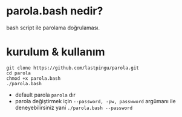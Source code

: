 # parola.bash nedir?
bash script ile parolama doğrulaması.

# kurulum & kullanım
```
git clone https://github.com/lastpingu/parola.git
cd parola
chmod +x parola.bash
./parola.bash
```
* default parola `parola` dır
* parola değiştirmek için `--password, -pw, passwword` argümanı ile deneyebilirsiniz yani `./parola.bash --password`
